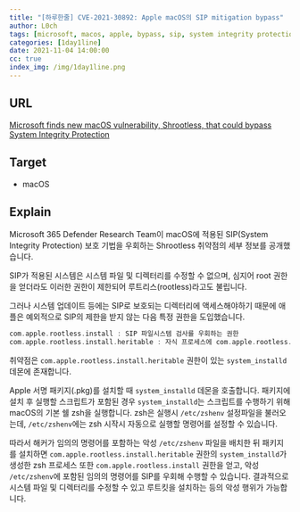 ```yaml
---
title: "[하루한줄] CVE-2021-30892: Apple macOS의 SIP mitigation bypass"
author: L0ch
tags: [microsoft, macos, apple, bypass, sip, system integrity protection]
categories: [1day1line]
date: 2021-11-04 14:00:00
cc: true
index_img: /img/1day1line.png
---
```


## URL

[Microsoft finds new macOS vulnerability, Shrootless, that could bypass System Integrity Protection](https://www.microsoft.com/security/blog/2021/10/28/microsoft-finds-new-macos-vulnerability-shrootless-that-could-bypass-system-integrity-protection/)

## Target

- macOS

## Explain

Microsoft 365 Defender Research Team이 macOS에 적용된 SIP(System Integrity Protection) 보호 기법을 우회하는 Shrootless 취약점의 세부 정보를 공개했습니다.

SIP가 적용된 시스템은 시스템 파일 및 디렉터리를 수정할 수 없으며, 심지어 root 권한을 얻더라도 이러한 권한이 제한되어 루트리스(rootless)라고도 불립니다.

그러나 시스템 업데이트 등에는 SIP로 보호되는 디렉터리에 액세스해야하기 때문에 애플은 예외적으로 SIP의 제한을 받지 않는 다음 특정 권한을 도입했습니다.

```c
com.apple.rootless.install : SIP 파일시스템 검사를 우회하는 권한
com.apple.rootless.install.heritable : 자식 프로세스에 com.apple.rootless.install 상속
```

취약점은 `com.apple.rootless.install.heritable` 권한이 있는 `system_installd` 데몬에 존재합니다.

Apple 서명 패키지(.pkg)를 설치할 때 `system_installd` 데몬을 호출합니다. 패키지에 설치 후 실행할 스크립트가 포함된 경우 `system_installd`는 스크립트를 수행하기 위해 macOS의 기본 쉘 zsh을 실행합니다.  zsh은 실행시 `/etc/zshenv` 설정파일을 불러오는데, `/etc/zshenv`에는 zsh 시작시 자동으로 실행할 명령어를 설정할 수 있습니다.

따라서 해커가 임의의 명령어를 포함하는 악성 `/etc/zshenv` 파일을 배치한 뒤 패키지를 설치하면  `com.apple.rootless.install.heritable` 권한의 `system_installd`가 생성한 zsh 프로세스 또한 `com.apple.rootless.install` 권한을 얻고, 악성 `/etc/zshenv`에 포함된 임의의 명령어를 SIP를 우회해 수행할 수 있습니다. 결과적으로 시스템 파일 및 디렉터리를 수정할 수 있고 루트킷을 설치하는 등의 악성 행위가 가능합니다.